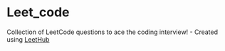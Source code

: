 # Leet_code
Collection of LeetCode questions to ace the coding interview! - Created using [LeetHub](https://github.com/QasimWani/LeetHub)
